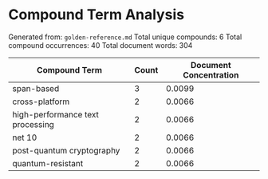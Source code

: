 # Compound Term Analysis

Generated from: `golden-reference.md`
Total unique compounds: 6
Total compound occurrences: 40
Total document words: 304

| Compound Term | Count | Document Concentration |
|---------------|-------|------------------------|
| span-based | 3 | 0.0099 |
| cross-platform | 2 | 0.0066 |
| high-performance text processing | 2 | 0.0066 |
| net 10 | 2 | 0.0066 |
| post-quantum cryptography | 2 | 0.0066 |
| quantum-resistant | 2 | 0.0066 |
